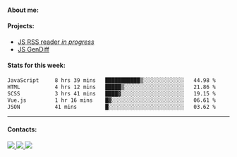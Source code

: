 #### About me:

#### Projects:
- [JS RSS reader *in progress*](https://github.com/GKoil/frontend-project-lvl3)
- [JS GenDiff](https://github.com/GKoil/GenDiff)

#### Stats for this week:
<!--START_SECTION:waka-->

```txt
JavaScript     8 hrs 39 mins   ███████████▒░░░░░░░░░░░░░   44.98 %
HTML           4 hrs 12 mins   █████▒░░░░░░░░░░░░░░░░░░░   21.86 %
SCSS           3 hrs 41 mins   ████▓░░░░░░░░░░░░░░░░░░░░   19.15 %
Vue.js         1 hr 16 mins    █▓░░░░░░░░░░░░░░░░░░░░░░░   06.61 %
JSON           41 mins         █░░░░░░░░░░░░░░░░░░░░░░░░   03.62 %
```

<!--END_SECTION:waka-->
---
#### Contacts:

<a target='_blank' title='LinkedIn' href="https://www.linkedin.com/in/gkoil/">
  <img src="https://img.shields.io/badge/LinkedIn-0077B5?style=for-the-badge&logo=linkedin&logoColor=white" />
</a>
<a target='_blank' title='Telegram' href="https://t.me/gkoil">
  <img src="https://img.shields.io/badge/Telegram-2CA5E0?style=for-the-badge&logo=telegram&logoColor=white" />
</a>
<a target='_blank' title='Gmail' href="mailto: gk.grigorev@gmail.com">
  <img src="https://img.shields.io/badge/Gmail-D14836?style=for-the-badge&logo=gmail&logoColor=white" />
</a>

